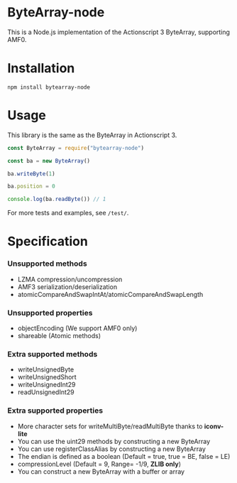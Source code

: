 # ByteArray-node

This is a Node.js implementation of the Actionscript 3 ByteArray, supporting AMF0.

# Installation

`npm install bytearray-node`

# Usage

This library is the same as the ByteArray in Actionscript 3.

```javascript
const ByteArray = require("bytearray-node")

const ba = new ByteArray()

ba.writeByte(1)

ba.position = 0

console.log(ba.readByte()) // 1
```

For more tests and examples, see `/test/`.

# Specification

### Unsupported methods
- LZMA compression/uncompression
- AMF3 serialization/deserialization
- atomicCompareAndSwapIntAt/atomicCompareAndSwapLength

### Unsupported properties
- objectEncoding (We support AMF0 only)
- shareable (Atomic methods)

### Extra supported methods
- writeUnsignedByte
- writeUnsignedShort
- writeUnsignedInt29
- readUnsignedInt29

### Extra supported properties
- More character sets for writeMultiByte/readMultiByte thanks to **iconv-lite**
- You can use the uint29 methods by constructing a new ByteArray
- You can use registerClassAlias by constructing a new ByteArray
- The endian is defined as a boolean (Default = true, true = BE, false = LE)
- compressionLevel (Default = 9, Range= -1/9, **ZLIB only**)
- You can construct a new ByteArray with a buffer or array
